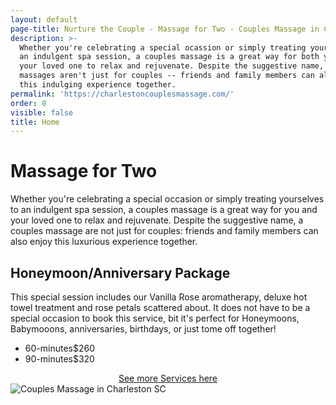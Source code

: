 ```yaml
---
layout: default
page-title: Nurture the Couple - Massage for Two - Couples Massage in Charleston SC
description: >-
  Whether you're celebrating a special ocassion or simply treating yourself to
  an indulgent spa session, a couples massage is a great way for both you and
  your loved one to relax and rejuvenate. Despite the suggestive name, couples
  massages aren't just for couples -- friends and family members can also enjoy
  this indulging experience together.
permalink: 'https://charlestoncouplesmassage.com/'
order: 0
visible: false
title: Home
---
```

# Massage for Two

Whether you're celebrating a special occasion or simply treating yourselves to an indulgent spa session, a couples massage is a great way for you and your loved one to relax and rejuvenate.  Despite the suggestive name, a couples massage are not just for couples: friends and family members can also enjoy this luxurious experience together.

## Honeymoon/Anniversary Package

This special session includes our Vanilla Rose aromatherapy, deluxe hot towel treatment and rose petals scattered about.  It does not have to be a special occasion to book this service, bit it's perfect for Honeymoons, Babymooons, anniversaries, birthdays, or just tome off together!

<ul class="dotted-list">

<li><span>60-minutes</span><span>$260</span></li>

<li><span>90-minutes</span><span>$320</span></li>

</ul>

<center><a href="https://charlestoncouplesmassage.com/services/">See more Services here</a></center>

<img src="https://raw.githubusercontent.com/nurturemassage/nurture-the-couple/master/assets/images/couples_massage_charleston_sc.jpg" alt="Couples Massage in Charleston SC">
